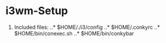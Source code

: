 # i3wm-Setup

1. Included files:
..* $HOME/./i3/config
..* $HOME/.conkyrc
..* $HOME/bin/conexec.sh
..* $HOME/bin/conkybar
